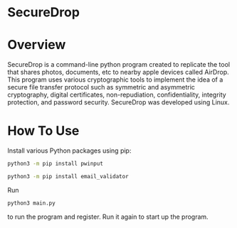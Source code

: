 # SecureDrop
# Overview
SecureDrop is a command-line python program created to replicate the tool that shares photos, documents, etc to nearby apple devices called AirDrop. This program uses various cryptographic tools to implement the idea of a secure file transfer protocol such as symmetric and asymmetric cryptography, digital certificates, non-repudiation, confidentiality, integrity protection, and password security. SecureDrop was developed using Linux.

# How To Use
Install various Python packages using pip:
```bash
python3 -m pip install pwinput
```
```bash
python3 -m pip install email_validator
```
Run
```bash
python3 main.py
```
to run the program and register. Run it again to start up the program.
